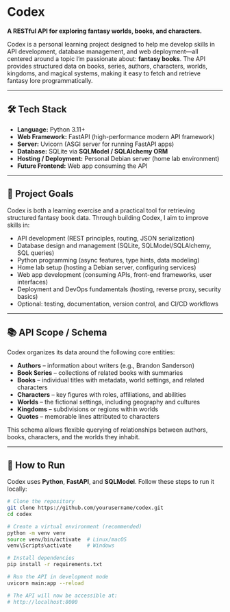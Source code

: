 # Codex

**A RESTful API for exploring fantasy worlds, books, and characters.**

Codex is a personal learning project designed to help me develop skills in API development, database management, and web deployment—all centered around a topic I’m passionate about: **fantasy books**. The API provides structured data on books, series, authors, characters, worlds, kingdoms, and magical systems, making it easy to fetch and retrieve fantasy lore programmatically.

---

## 🛠️ Tech Stack

- **Language:** Python 3.11+  
- **Web Framework:** FastAPI (high-performance modern API framework)  
- **Server:** Uvicorn (ASGI server for running FastAPI apps)  
- **Database:** SQLite via **SQLModel / SQLAlchemy ORM**  
- **Hosting / Deployment:** Personal Debian server (home lab environment)  
- **Future Frontend:** Web app consuming the API  

---

## 🎯 Project Goals

Codex is both a learning exercise and a practical tool for retrieving structured fantasy book data. Through building Codex, I aim to improve skills in:

- API development (REST principles, routing, JSON serialization)  
- Database design and management (SQLite, SQLModel/SQLAlchemy, SQL queries)  
- Python programming (async features, type hints, data modeling)  
- Home lab setup (hosting a Debian server, configuring services)  
- Web app development (consuming APIs, front-end frameworks, user interfaces)  
- Deployment and DevOps fundamentals (hosting, reverse proxy, security basics)  
- Optional: testing, documentation, version control, and CI/CD workflows  

---

## 📚 API Scope / Schema

Codex organizes its data around the following core entities:

- **Authors** – information about writers (e.g., Brandon Sanderson)  
- **Book Series** – collections of related books with summaries  
- **Books** – individual titles with metadata, world settings, and related characters  
- **Characters** – key figures with roles, affiliations, and abilities  
- **Worlds** – the fictional settings, including geography and cultures  
- **Kingdoms** – subdivisions or regions within worlds  
- **Quotes** – memorable lines attributed to characters  

This schema allows flexible querying of relationships between authors, books, characters, and the worlds they inhabit.

---

## 🚀 How to Run

Codex uses **Python**, **FastAPI**, and **SQLModel**. Follow these steps to run it locally:

```bash
# Clone the repository
git clone https://github.com/yourusername/codex.git
cd codex

# Create a virtual environment (recommended)
python -m venv venv
source venv/bin/activate  # Linux/macOS
venv\Scripts\activate     # Windows

# Install dependencies
pip install -r requirements.txt

# Run the API in development mode
uvicorn main:app --reload

# The API will now be accessible at:
# http://localhost:8000
